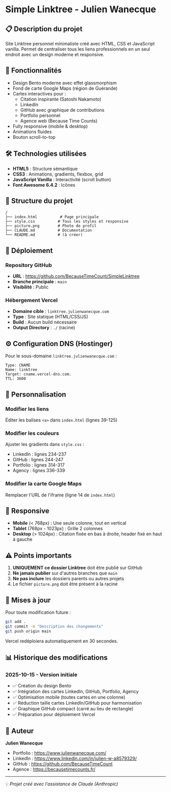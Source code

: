 # Simple Linktree - Julien Wanecque

## 📋 Description du projet

Site Linktree personnel minimaliste créé avec HTML, CSS et JavaScript vanilla. Permet de centraliser tous les liens professionnels en un seul endroit avec un design moderne et responsive.

## 🎯 Fonctionnalités

- Design Bento moderne avec effet glassmorphism
- Fond de carte Google Maps (région de Guérande)
- Cartes interactives pour :
  - Citation inspirante (Satoshi Nakamoto)
  - LinkedIn
  - GitHub avec graphique de contributions
  - Portfolio personnel
  - Agence web (Because Time Counts)
- Fully responsive (mobile & desktop)
- Animations fluides
- Bouton scroll-to-top

## 🛠️ Technologies utilisées

- **HTML5** : Structure sémantique
- **CSS3** : Animations, gradients, flexbox, grid
- **JavaScript Vanilla** : Interactivité (scroll button)
- **Font Awesome 6.4.2** : Icônes

## 📁 Structure du projet

```
/
├── index.html          # Page principale
├── style.css          # Tous les styles et responsive
├── picture.png        # Photo de profil
├── CLAUDE.md          # Documentation
└── README.md          # (à créer)
```

## 🚀 Déploiement

### Repository GitHub
- **URL** : https://github.com/BecauseTimeCount/SimpleLinktree
- **Branche principale** : `main`
- **Visibilité** : Public

### Hébergement Vercel
- **Domaine cible** : `linktree.julienwanecque.com`
- **Type** : Site statique (HTML/CSS/JS)
- **Build** : Aucun build nécessaire
- **Output Directory** : `./` (racine)

## ⚙️ Configuration DNS (Hostinger)

Pour le sous-domaine `linktree.julienwanecque.com` :

```
Type: CNAME
Name: linktree
Target: cname.vercel-dns.com.
TTL: 3600
```

## 🎨 Personnalisation

### Modifier les liens
Éditer les balises `<a>` dans `index.html` (lignes 39-125)

### Modifier les couleurs
Ajuster les gradients dans `style.css` :
- LinkedIn : lignes 234-237
- GitHub : lignes 244-247
- Portfolio : lignes 314-317
- Agency : lignes 336-339

### Modifier la carte Google Maps
Remplacer l'URL de l'iframe (ligne 14 de `index.html`)

## 📱 Responsive

- **Mobile** (< 768px) : Une seule colonne, tout en vertical
- **Tablet** (768px - 1023px) : Grille 2 colonnes
- **Desktop** (> 1024px) : Citation fixée en bas à droite, header fixé en haut à gauche

## ⚠️ Points importants

1. **UNIQUEMENT ce dossier Linktree** doit être publié sur GitHub
2. **Ne jamais publier** sur d'autres branches que `main`
3. **Ne pas inclure** les dossiers parents ou autres projets
4. Le fichier `picture.png` doit être présent à la racine

## 🔄 Mises à jour

Pour toute modification future :

```bash
git add .
git commit -m "Description des changements"
git push origin main
```

Vercel redéploiera automatiquement en 30 secondes.

## 📊 Historique des modifications

### 2025-10-15 - Version initiale
- ✅ Création du design Bento
- ✅ Intégration des cartes LinkedIn, GitHub, Portfolio, Agency
- ✅ Optimisation mobile (toutes cartes en une colonne)
- ✅ Réduction taille cartes LinkedIn/GitHub pour harmonisation
- ✅ Graphique GitHub compact (carré au lieu de rectangle)
- ✅ Préparation pour déploiement Vercel

## 👤 Auteur

**Julien Wanecque**
- Portfolio : https://www.julienwanecque.com/
- LinkedIn : https://www.linkedin.com/in/julien-w-a8579329/
- GitHub : https://github.com/BecauseTimeCount
- Agence : https://becausetimecounts.fr/

---

💡 *Projet créé avec l'assistance de Claude (Anthropic)*
